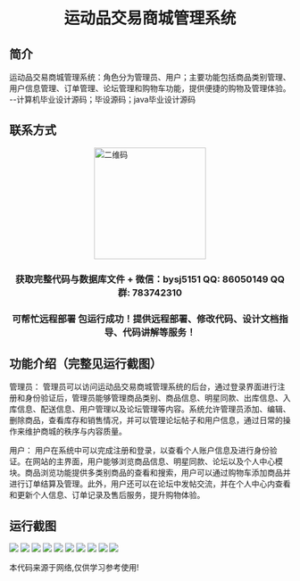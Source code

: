 <p><h1 align="center">运动品交易商城管理系统</h1></p>

## 简介
运动品交易商城管理系统：角色分为管理员、用户；主要功能包括商品类别管理、用户信息管理、订单管理、论坛管理和购物车功能，提供便捷的购物及管理体验。    --计算机毕业设计源码；毕设源码；java毕业设计源码


## 联系方式
<img src="https://bs-1329754181.cos.ap-shanghai.myqcloud.com/wx.jpg" alt="二维码" style="display: block; margin: 0 auto;" width="200px">
<p><h3 align="center">获取完整代码与数据库文件 + 微信：bysj5151 QQ: 86050149 QQ群: 783742310</h3></p>
<p><h3 align="center">可帮忙远程部署 包运行成功！提供远程部署、修改代码、设计文档指导、代码讲解等服务！</h3></p>

## 功能介绍（完整见运行截图）
管理员： 管理员可以访问运动品交易商城管理系统的后台，通过登录界面进行注册和身份验证后，管理员能够管理商品类别、商品信息、明星同款、出库信息、入库信息、配送信息、用户管理以及论坛管理等内容。系统允许管理员添加、编辑、删除商品，查看库存和销售情况，并可以管理论坛帖子和用户信息，通过日常的操作来维护商城的秩序与内容质量。

用户： 用户在系统中可以完成注册和登录，以查看个人账户信息及进行身份验证。在网站的主界面，用户能够浏览商品信息、明星同款、论坛以及个人中心模块。商品浏览功能提供多类别商品的查看和搜索，用户可以通过购物车添加商品并进行订单结算及管理。此外，用户还可以在论坛中发帖交流，并在个人中心内查看和更新个人信息、订单记录及售后服务，提升购物体验。


## 运行截图
![](imgs/588112-20240109133024942-58340299.png)
![](imgs/588112-20240109133030524-124267467.png)
![](imgs/588112-20240109133034469-1437240924.png)
![](imgs/588112-20240109133038594-990442785.png)
![](imgs/588112-20240109133042624-835510221.png)
![](imgs/588112-20240109133046919-1819327099.png)
![](imgs/588112-20240109133050172-2128562247.png)
![](imgs/588112-20240109133054576-1665128870.png)
![](imgs/588112-20240109133058907-1690274756.png)
![](imgs/588112-20240109133102345-781188932.png)

<p>本代码来源于网络,仅供学习参考使用!</p>
